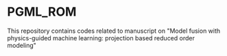 # PGML_ROM
This repository contains codes related to manuscript on "Model fusion with physics-guided machine learning: projection based reduced order modeling"
